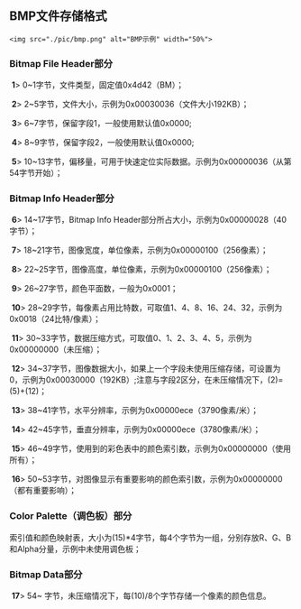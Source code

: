 ## BMP文件存储格式

```
<img src="./pic/bmp.png" alt="BMP示例" width="50%">
```

### Bitmap File Header部分

​	**1**> 0~1字节，文件类型，固定值0x4d42（BM）；

​	**2**> 2~5字节，文件大小，示例为0x00030036（文件大小192KB）；

​	**3**> 6~7字节，保留字段1，一般使用默认值0x0000;

​	**4**> 8~9字节，保留字段2，一般使用默认值0x0000;

​	**5**> 10~13字节，偏移量，可用于快速定位实际数据。示例为0x00000036（从第54字节开始）；

### Bitmap Info Header部分

​	**6**> 14~17字节，Bitmap Info Header部分所占大小，示例为0x00000028（40字节）；

​	**7**> 18~21字节，图像宽度，单位像素，示例为0x00000100（256像素）；

​	**8**> 22~25字节，图像高度，单位像素，示例为0x00000100（256像素）；

​	**9**> 26~27字节，颜色平面数，一般为0x0001；

​	**10**> 28~29字节，每像素占用比特数，可取值1、4、8、16、24、32，示例为0x0018（24比特/像素）；

​	**11**> 30~33字节，数据压缩方式，可取值0、1、2、3、4、5，示例为0x00000000（未压缩）；

​	**12**> 34~37字节，图像数据大小，如果上一个字段未使用压缩存储，可设置为0，示例为0x00030000（192KB）;注意与字段2区分，在未压缩情况下，(2)=(5)+(12)；

​	**13**> 38~41字节，水平分辨率，示例为0x00000ece（3790像素/米）；

​	**14**> 42~45字节，垂直分辨率，示例为0x00000ece（3780像素/米）；

​	**15**> 46~49字节，使用到的彩色表中的颜色索引数，示例为0x00000000（使用所有）；

​	**16**> 50~53字节，对图像显示有重要影响的颜色索引数，示例为0x00000000（都有重要影响）；

### Color Palette（调色板）部分

​	索引值和颜色映射表，大小为(15)*4字节，每4个字节为一组，分别存放R、G、B和Alpha分量，示例中未使用调色板；

### Bitmap Data部分

​	**17**> 54~ 字节，未压缩情况下，每(10)/8个字节存储一个像素的颜色信息。





